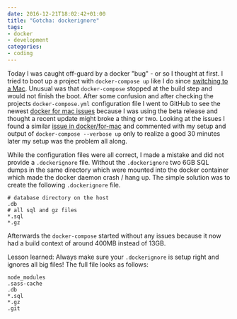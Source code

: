 ```yaml
---
date: 2016-12-21T18:02:42+01:00
title: "Gotcha: dockerignore"
tags:
- docker
- development
categories:
- coding
---
```


Today I was caught off-guard by a docker "bug" - or so I thought at first. I tried to boot up a project with `docker-compose up` like I do since [switching to a Mac](/goodbye-ubuntu-hello-mac). Unusual was that `docker-compose` stopped at the build step and would not finish the boot. After some confusion and after checking the projects `docker-compose.yml` configuration file I went to GitHub to see the newest [docker for mac issues](https://github.com/docker/for-mac/issues) because I was using the beta release and thought a recent update might broke a thing or two. Looking at the issues I found a similar [issue in docker/for-mac](https://github.com/docker/for-mac/issues/1063) and commented with my setup and output of `docker-compose --verbose up` only to realize a good 30 minutes later my setup was the problem all along.

While the configuration files were all correct, I made a mistake and did not provide a `.dockerignore` file. Without the `.dockerignore` two 6GB SQL dumps in the same directory which were mounted into the docker container which made the docker daemon crash / hang up. The simple solution was to create the following `.dockerignore` file.

```
# database directory on the host
.db
# all sql and gz files
*.sql
*.gz
```

Afterwards the `docker-compose` started without any issues because it now had a build context of around 400MB instead of 13GB.

Lesson learned: Always make sure your `.dockerignore` is setup right and ignores all big files! The full file looks as follows:

```
node_modules
.sass-cache
.db
*.sql
*.gz
.git
```
